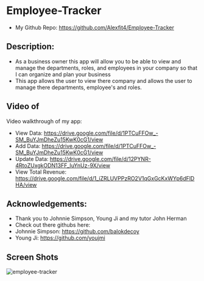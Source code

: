 # Employee-Tracker
- My Github Repo: https://github.com/Alexfit4/Employee-Tracker

## Description:
- As a business owner this app will allow you to be able to view and manage the departments, roles, and employees in your company so  that I can organize and plan your business
- This app allows the user to view there company and allows the user to manage there departments, employee's and roles.

## Video of 
Video walkthrough of my app:
- View Data: https://drive.google.com/file/d/1PTCuFFOw_-SM_BuYJmDheZu15KwK0cG1/view
- Add Data: https://drive.google.com/file/d/1PTCuFFOw_-SM_BuYJmDheZu15KwK0cG1/view
- Update Data: https://drive.google.com/file/d/12PYNR-4RtoZUxgkODN13FF_IuYnUz-9X/view
- View Total Revenue: https://drive.google.com/file/d/1_iZRLUVPPzRO2V1qGxGcKxWYp6dFlDHA/view

## Acknowledgements:
- Thank you to Johnnie Simpson, Young Ji and my tutor John Herman
- Check out there githubs here:
- Johnnie Simpson: https://github.com/balokdecoy
- Young Ji: https://github.com/youjmi
## Screen Shots
![employee-tracker](https://user-images.githubusercontent.com/69173896/107582683-dae47000-6bc7-11eb-9e93-f0b104e23f8f.PNG)
